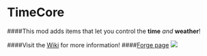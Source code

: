 # TimeCore
####This mod adds items that let you control the **time** *and* **weather**!

####Visit the [Wiki](https://github.com/pokeba/TimeCore/wiki) for more information!
####[Forge page](https://minecraft.curseforge.com/projects/timecore)
![](http://i.imgur.com/52Zmwsp.gif)
